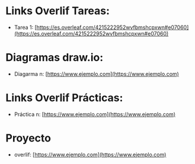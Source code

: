 # Links Overlif Tareas:

* Tarea 1: [https://es.overleaf.com/4215222952wvfbmshcpxwn#e07060](https://es.overleaf.com/4215222952wvfbmshcpxwn#e07060)

# Diagramas draw.io: 

* Diagarma n: [https://www.ejemplo.com](https://www.ejemplo.com)

# Links Overlif Prácticas:

* Práctica n: [https://www.ejemplo.com](https://www.ejemplo.com)

 # Proyecto 

* overlif: [https://www.ejemplo.com](https://www.ejemplo.com)